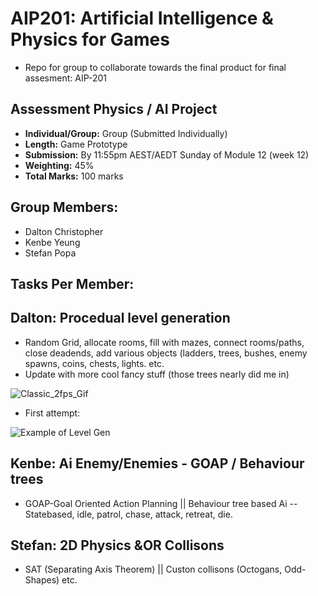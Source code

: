 # AIP201: Artificial Intelligence & Physics for Games
- Repo for group to collaborate towards the final product for final assesment: AIP-201

## Assessment Physics / AI Project
- **Individual/Group:** Group (Submitted Individually)
- **Length:** Game Prototype
- **Submission:** By 11:55pm AEST/AEDT Sunday of Module 12 (week 12)
- **Weighting:** 45%
- **Total Marks:** 100 marks

## Group Members:
- Dalton Christopher
- Kenbe Yeung
- Stefan Popa

## Tasks Per Member:
## Dalton: Procedual level generation
- Random Grid, allocate rooms, fill with mazes, connect rooms/paths, close deadends, add various objects (ladders, trees, bushes, enemy spawns, coins, chests, lights. etc. 
- Update with more cool fancy stuff (those trees nearly did me in)

![Classic_2fps_Gif](https://github.com/DaltonChris/AIP-201---A3---Repo/assets/142439192/54f8311b-2fe4-42b2-844c-d91e6037cb05)

- First attempt:

![Example of Level Gen](https://github.com/DaltonChris/AIP-201---A3---Repo/assets/142439192/c4aa30ad-1ed6-428c-9faa-15419ad3eb1b)

## Kenbe: Ai Enemy/Enemies - GOAP / Behaviour trees
- GOAP-Goal Oriented Action Planning || Behaviour tree based Ai
-- Statebased, idle, patrol, chase, attack, retreat, die.

## Stefan: 2D Physics &OR Collisons
- SAT (Separating Axis Theorem) || Custon collisons (Octogans, Odd-Shapes) etc.
